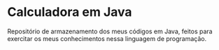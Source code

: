 # Calculadora em Java
Repositório de armazenamento dos meus códigos em Java, feitos para exercitar os meus conhecimentos nessa linguagem de programação.
